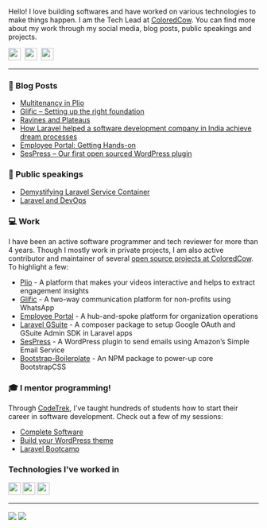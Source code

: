 Hello! I love building softwares and have worked on various technologies to make things happen. I am the Tech Lead at <a href="https://coloredcow.com?utm_source=github&utm_medium=rathorevaibhav">ColoredCow</a>. You can find more about my work through my social media, blog posts, public speakings and projects.

<a href="https://twitter.com/heyvaibhav"><img height="25" width="25" src="https://cdn.jsdelivr.net/npm/simple-icons@v3/icons/twitter.svg"></a>&nbsp;
<a href="https://instagram.com/rathorevaibhav"><img height="25" width="25" src="https://cdn.jsdelivr.net/npm/simple-icons@v3/icons/instagram.svg"></a>&nbsp;
<a href="https://www.linkedin.com/in/rathorevaibhav/"><img height="25" width="25" src="https://cdn.jsdelivr.net/npm/simple-icons@v3/icons/linkedin.svg"></a>

<hr/>

### :newspaper: Blog Posts

- [Multitenancy in Plio](https://coloredcow.com/multi-tenancy-in-plio/)
- [Glific – Setting up the right foundation](https://coloredcow.com/glific-setting-up-the-right-foundation/?utm_source=github&utm_medium=rathorevaibhav)
- [Ravines and Plateaus](https://coloredcow.com/ravines-and-plateaus/?utm_source=github&utm_medium=rathorevaibhav)
- [How Laravel helped a software development company in India achieve dream processes](https://coloredcow.com/laravel-helped-software-development-company-in-india-achieve-dream-processes/?utm_source=github&utm_medium=rathorevaibhav)
- [Employee Portal: Getting Hands-on](https://coloredcow.com/employee-portal-getting-hands-on/?utm_source=github&utm_medium=rathorevaibhav)
- [SesPress – Our first open sourced WordPress plugin](https://coloredcow.com/sespress-first-open-sourced-wordpress-plugin/?utm_source=github&utm_medium=rathorevaibhav)

### :mega: Public speakings

- [Demystifying Laravel Service Container](https://coloredcow.com/talks/laravel/demystifying-laravel-service-container/?utm_source=github&utm_medium=rathorevaibhav)
- [Laravel and DevOps](https://coloredcow.com/talks/laravel/laravel-and-devops/?utm_source=github&utm_medium=rathorevaibhav)

### :computer: Work
I have been an active software programmer and tech reviewer for more than 4 years. Though I mostly work in private projects, I am also active contributor and maintainer of several [open source projects at ColoredCow](https://github.com/coloredcow). To highlight a few:
- [Plio](https://github.com/avantifellows?q=plio) - A platform that makes your videos interactive and helps to extract engagement insights
- [Glific](https://github.com/glific/glific-frontend) - A two-way communication platform for non-profits using WhatsApp
- [Employee Portal](https://github.com/coloredcow/employee-portal) - A hub-and-spoke platform for organization operations
- [Laravel GSuite](https://packagist.org/packages/coloredcow/laravel-gsuite) - A composer package to setup Google OAuth and GSuite Admin SDK in Laravel apps
- [SesPress](https://wordpress.org/plugins/sespress/) - A WordPress plugin to send emails using Amazon’s Simple Email Service
- [Bootstrap-Boilerplate](https://www.npmjs.com/package/bootstrap-boilerplate) - An NPM package to power-up core BootstrapCSS


### :mortar_board: I mentor programming!
Through [CodeTrek](https://coloredcow.com/codetrek/?utm_source=github&utm_medium=rathorevaibhav), I've taught hundreds of students how to start their career in software development. Check out a few of my sessions:
- [Complete Software](https://coloredcow.com/codetrek-session/the-complete-software/?utm_source=github&utm_medium=rathorevaibhav)
- [Build your WordPress theme](https://coloredcow.com/codetrek-session/build-your-first-wordpress-theme/?utm_source=github&utm_medium=rathorevaibhav)
- [Laravel Bootcamp](https://coloredcow.com/codetrek-session/laravel-bootcamp/?utm_source=github&utm_medium=rathorevaibhav)

### Technologies I've worked in
<img height="25" src="https://logos-world.net/wp-content/uploads/2021/08/Amazon-Web-Services-AWS-Logo.png">&nbsp;<img height="25" src="https://upload.wikimedia.org/wikipedia/commons/thumb/a/a8/Microsoft_Azure_Logo.svg/1200px-Microsoft_Azure_Logo.svg.png">&nbsp;<img height="25" src="https://upload.wikimedia.org/wikipedia/commons/thumb/4/44/Google-flutter-logo.svg/2560px-Google-flutter-logo.svg.png">

<hr/>

<img align="center" src="https://github-readme-stats.vercel.app/api?username=rathorevaibhav&show_icons=true&include_all_commits=true&count_private=true&line_height=24&theme=vue&hide=stars" />  <img align="center" src="https://github-readme-stats.vercel.app/api/top-langs/?username=rathorevaibhav&show_icons=true&include_all_commits=true&line_height=30&count_private=true&layout=compact&theme=vue" />
